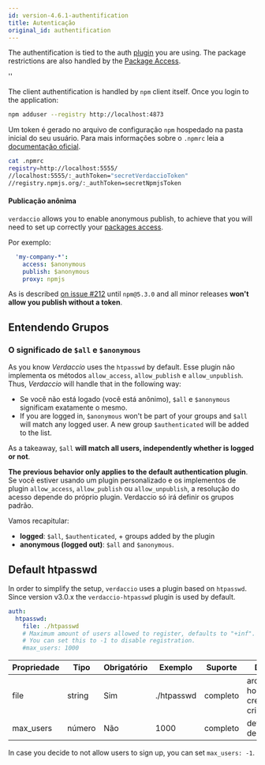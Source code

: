 ```yaml
---
id: version-4.6.1-authentification
title: Autenticação
original_id: authentification
---
```


The authentification is tied to the auth [plugin](plugins.md) you are using. The package restrictions are also handled by the [Package Access](packages.md).

<div id="codefund">''</div>

The client authentification is handled by `npm` client itself. Once you login to the application:

```bash
npm adduser --registry http://localhost:4873
```

Um token é gerado no arquivo de configuração `npm` hospedado na pasta inicial do seu usuário. Para mais informações sobre o `.npmrc` leia a [documentação oficial](https://docs.npmjs.com/files/npmrc).

```bash
cat .npmrc
registry=http://localhost:5555/
//localhost:5555/:_authToken="secretVerdaccioToken"
//registry.npmjs.org/:_authToken=secretNpmjsToken
```

#### Publicação anônima

`verdaccio` allows you to enable anonymous publish, to achieve that you will need to set up correctly your [packages access](packages.md).

Por exemplo:

```yaml
  'my-company-*':
    access: $anonymous
    publish: $anonymous
    proxy: npmjs
```

As is described [on issue #212](https://github.com/verdaccio/verdaccio/issues/212#issuecomment-308578500) until `npm@5.3.0` and all minor releases **won't allow you publish without a token**.

## Entendendo Grupos

### O significado de `$all` e `$anonymous`

As you know *Verdaccio* uses the `htpasswd` by default. Esse plugin não implementa os métodos `allow_access`, `allow_publish` e `allow_unpublish`. Thus, *Verdaccio* will handle that in the following way:

* Se você não está logado (você está anônimo), `$all` e `$anonymous` significam exatamente o mesmo.
* If you are logged in, `$anonymous` won't be part of your groups and `$all` will match any logged user. A new group `$authenticated` will be added to the list.

As a takeaway, `$all` **will match all users, independently whether is logged or not**.

**The previous behavior only applies to the default authentication plugin**. Se você estiver usando um plugin personalizado e os implementos de plugin `allow_access`, `allow_publish` ou `allow_unpublish`, a resolução do acesso depende do próprio plugin. Verdaccio só irá definir os grupos padrão.

Vamos recapitular:

* **logged**: `$all`, `$authenticated`, + groups added by the plugin
* **anonymous (logged out)**: `$all` and `$anonymous`.

## Default htpasswd

In order to simplify the setup, `verdaccio` uses a plugin based on `htpasswd`. Since version v3.0.x the `verdaccio-htpasswd` plugin is used by default.

```yaml
auth:
  htpasswd:
    file: ./htpasswd
    # Maximum amount of users allowed to register, defaults to "+inf".
    # You can set this to -1 to disable registration.
    #max_users: 1000
```

| Propriedade | Tipo   | Obrigatório | Exemplo    | Suporte  | Descrição                                         |
| ----------- | ------ | ----------- | ---------- | -------- | ------------------------------------------------- |
| file        | string | Sim         | ./htpasswd | completo | arquivo que hospeda as credenciais criptografadas |
| max_users   | número | Não         | 1000       | completo | define o limite de usuários                       |

In case you decide to not allow users to sign up, you can set `max_users: -1`.
